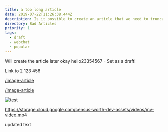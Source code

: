 ```yaml
---
title: a too long article
date: 2019-07-22T11:26:38.444Z
description: Is it possible to create an article that we need to truncate
directory: Bad Articles
priority: 1
tags:
  - draft
  - webchat
  - popular
---
```

Will create the article later okay hello23354567 - Set as a draft!

Link to 2 123 456

[/image-article](/image-article)

[/image-article](/image-article)

![test](/assets/screenshot-2019-06-06-at-15.48.20.png "test")

<https://storage.cloud.google.com/census-worth-dev-assets/videos/my-video.mp4>

updated text
